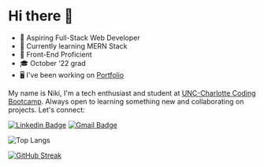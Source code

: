 # Hi there 👋

- 🌱 Aspiring Full-Stack Web Developer
- 🧠 Currently learning MERN Stack
- 🎨 Front-End Proficient
- 🎓 October ‘22 grad
- 🖥️ I've been working on [Portfolio](https://nrenner0211.github.io/super-react-portfolio/)

My name is Niki, I'm a tech enthusiast and student at [UNC-Charlotte Coding Bootcamp](https://bootcamp.charlotte.edu/coding/). Always open to learning something new and collaborating on projects. Let's connect:

[![Linkedin Badge](https://img.shields.io/badge/-nrenner0211-blue?style=flat-square&logo=Linkedin&logoColor=white&link=https://www.linkedin.com/in/nicolette-renner/)](https://www.linkedin.com/in/nicolette-renner/)
[![Gmail Badge](https://img.shields.io/badge/-nrenner0211@gmail.com-c14438?style=flat-square&logo=Gmail&logoColor=white&link=mailto:nrenner0211@gmail.com)](mailto:nrenner0211@gmail.com)

![Top Langs](https://github-readme-stats.vercel.app/api/top-langs/?username=nrenner0211&hide=TeX&layout=compact)

[![GitHub Streak](https://streak-stats.demolab.com/?user=nrenner0211)](https://git.io/streak-stats)
